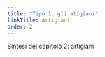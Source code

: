 ```yaml
---
title: "Tipo 1: gli atigiani"
linkTitle: Artigiani
order: 2
---
```

Sintesi del capitolo 2: artigiani